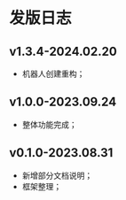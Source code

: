 # 发版日志

## v1.3.4-2024.02.20

* 机器人创建重构；

## v1.0.0-2023.09.24

* 整体功能完成；

## v0.1.0-2023.08.31

* 新增部分文档说明；
* 框架整理；
